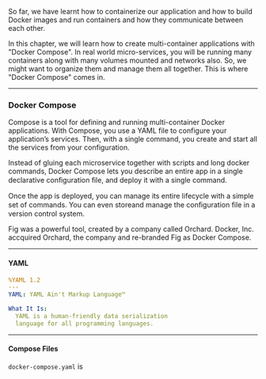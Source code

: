So far, we have learnt how to containerize our application and how to build Docker images and run containers and how they communicate between each other.

In this chapter, we will learn how to create multi-container applications with "Docker Compose".
In real world micro-services, you will be running many containers along with many volumes mounted and networks also.
So, we might want to organize them and manage them all together.
This is where "Docker Compose" comes in.

---

###  Docker Compose
 
Compose is a tool for defining and running multi-container Docker applications. 
With Compose, you use a YAML file to configure your application’s services. 
Then, with a single command, you create and start all the services from your configuration. 

Instead of gluing each microservice together with scripts and long docker commands, 
Docker Compose lets you describe an entire app in a single declarative conﬁguration ﬁle, and deploy it with a single command.

Once the app is deployed, you can manage its entire lifecycle with a simple set of commands. 
You can even storeand manage the conﬁguration file in a version control system.

Fig was a powerful tool, created by a company called Orchard.
Docker, Inc. accquired Orchard, the company and re-branded Fig as Docker Compose.

---

#### YAML

```YAML
%YAML 1.2
---
YAML: YAML Ain't Markup Language™

What It Is:
  YAML is a human-friendly data serialization
  language for all programming languages.
```

----

#### Compose Files

`docker-compose.yaml` is 

